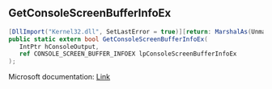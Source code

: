 ## GetConsoleScreenBufferInfoEx

```csharp
[DllImport("Kernel32.dll", SetLastError = true)][return: MarshalAs(UnmanagedType.Bool)]
public static extern bool GetConsoleScreenBufferInfoEx(
   IntPtr hConsoleOutput,
   ref CONSOLE_SCREEN_BUFFER_INFOEX lpConsoleScreenBufferInfoEx
);
```

Microsoft documentation: [Link](https://docs.microsoft.com/en-us/windows/console/getconsolescreenbufferinfoex)
